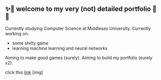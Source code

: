 <!--
**gablmao/gablmao** is a ✨ _special_ ✨ repository because its `README.md` (this file) appears on your GitHub profile.
-->
## ✨👋 welcome to my very (not) detailed portfolio 👋✨
Currently studying Computer Science at Middlesex University.
Currently working on:
- some shitty game
- learning machine learning and neural networks

Aiming to make good games (surely).
Aiming to build my portfolio (surely x2).

click this [link](https://www.google.com/)
[img]
